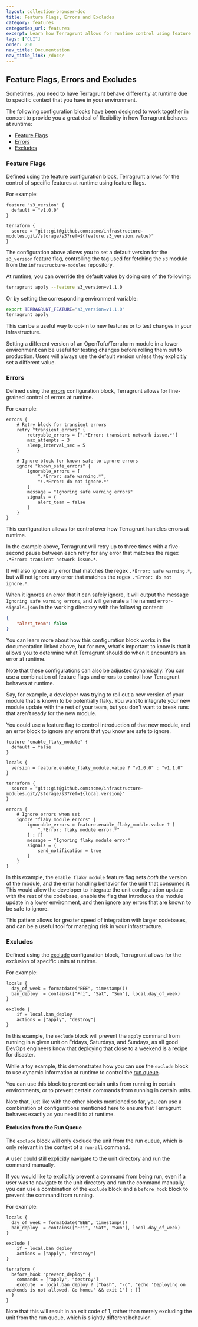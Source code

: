 ```yaml
---
layout: collection-browser-doc
title: Feature Flags, Errors and Excludes
category: features
categories_url: features
excerpt: Learn how Terragrunt allows for runtime control using feature flags, error handling, and excludes.
tags: ["CLI"]
order: 250
nav_title: Documentation
nav_title_link: /docs/
---
```


## Feature Flags, Errors and Excludes

Sometimes, you need to have Terragrunt behave differently at runtime due to specific context that you have in your environment.

The following configuration blocks have been designed to work together in concert to provide you a great deal of flexibility in how Terragrunt behaves at runtime:

- [Feature Flags](#feature-flags)
- [Errors](#errors)
- [Excludes](#excludes)

### Feature Flags

Defined using the [feature](/docs/reference/config-blocks-and-attributes/#feature) configuration block, Terragrunt allows for the control of specific features at runtime using feature flags.

For example:

```hcl
feature "s3_version" {
  default = "v1.0.0"
}

terraform {
  source = "git::git@github.com:acme/infrastructure-modules.git//storage/s3?ref=${feature.s3_version.value}"
}
```

The configuration above allows you to set a default version for the `s3_version` feature flag, controlling the tag used for fetching the `s3` module from the `infrastructure-modules` repository.

At runtime, you can override the default value by doing one of the following:

```bash
terragrunt apply --feature s3_version=v1.1.0
```

Or by setting the corresponding environment variable:

```bash
export TERRAGRUNT_FEATURE="s3_version=v1.1.0"
terragrunt apply
```

This can be a useful way to opt-in to new features or to test changes in your infrastructure.

Setting a different version of an OpenTofu/Terraform module in a lower environment can be useful for testing changes before rolling them out to production. Users will always use the default version unless they explicitly set a different value.

### Errors

Defined using the [errors](/docs/reference/config-blocks-and-attributes/#errors) configuration block, Terragrunt allows for fine-grained control of errors at runtime.

For example:

```hcl
errors {
    # Retry block for transient errors
    retry "transient_errors" {
        retryable_errors = [".*Error: transient network issue.*"]
        max_attempts = 3
        sleep_interval_sec = 5
    }

    # Ignore block for known safe-to-ignore errors
    ignore "known_safe_errors" {
        ignorable_errors = [
            ".*Error: safe warning.*",
            "!.*Error: do not ignore.*"
        ]
        message = "Ignoring safe warning errors"
        signals = {
            alert_team = false
        }
    }
}
```

This configuration allows for control over how Terragrunt hanldles errors at runtime.

In the example above, Terragrunt will retry up to three times with a five-second pause between each retry for any error that matches the regex `.*Error: transient network issue.*`.

It will also ignore any error that matches the regex `.*Error: safe warning.*`, but will not ignore any error that matches the regex `.*Error: do not ignore.*`.

When it ignores an error that it can safely ignore, it will output the message `Ignoring safe warning errors`, and will generate a file named `error-signals.json` in the working directory with the following content:

```json
{
    "alert_team": false
}
```

You can learn more about how this configuration block works in the documentation linked above, but for now, what's important to know is that it allows you to determine what Terragrunt should do when it encounters an error at runtime.

Note that these configurations can also be adjusted dynamically. You can use a combination of feature flags and errors to control how Terragrunt behaves at runtime.

Say, for example, a developer was trying to roll out a new version of your module that is known to be potentially flaky. You want to integrate your new module update with the rest of your team, but you don't want to break runs that aren't ready for the new module.

You could use a feature flag to control introduction of that new module, and an error block to ignore any errors that you know are safe to ignore.

```hcl
feature "enable_flaky_module" {
  default = false
}

locals {
  version = feature.enable_flaky_module.value ? "v1.0.0" : "v1.1.0"
}

terraform {
  source = "git::git@github.com:acme/infrastructure-modules.git//storage/s3?ref=${local.version}"
}

errors {
    # Ignore errors when set
    ignore "flaky_module_errors" {
        ignorable_errors = feature.enable_flaky_module.value ? [
            ".*Error: flaky module error.*"
        ] : []
        message = "Ignoring flaky module error"
        signals = {
            send_notification = true
        }
    }
}
```

In this example, the `enable_flaky_module` feature flag sets _both_ the version of the module, and the error handling behavior for the unit that consumes it. This would allow the developer to integrate the unit configuration update with the rest of the codebase, enable the flag that introduces the module update in a lower environment, and then ignore any errors that are known to be safe to ignore.

This pattern allows for greater speed of integration with larger codebases, and can be a useful tool for managing risk in your infrastructure.

### Excludes

Defined using the [exclude](/docs/reference/config-blocks-and-attributes/#exclude) configuration block, Terragrunt allows for the exclusion of specific units at runtime.

For example:

```hcl
locals {
  day_of_week = formatdate("EEE", timestamp())
  ban_deploy  = contains(["Fri", "Sat", "Sun"], local.day_of_week)
}

exclude {
    if = local.ban_deploy
    actions = ["apply", "destroy"]
}
```

In this example, the `exclude` block will prevent the `apply` command from running in a given unit on Fridays, Saturdays, and Sundays, as all good DevOps engineers know that deploying that close to a weekend is a recipe for disaster.

While a toy example, this demonstrates how you can use the `exclude` block to use dynamic information at runtime to control the [run queue](/docs/getting-started/terminology/#runner-queue).

You can use this block to prevent certain units from running in certain environments, or to prevent certain commands from running in certain units.

Note that, just like with the other blocks mentioned so far, you can use a combination of configurations mentioned here to ensure that Terragrunt behaves exactly as you need it to at runtime.

#### Exclusion from the Run Queue

The `exclude` block will only exclude the unit from the run queue, which is only relevant in the context of a `run-all` command.

A user could still explicitly navigate to the unit directory and run the command manually.

If you would like to explicitly prevent a command from being run, even if a user was to navigate to the unit directory and run the command manually, you can use a combination of the `exclude` block and a `before_hook` block to prevent the command from running.

For example:

```hcl
locals {
  day_of_week = formatdate("EEE", timestamp())
  ban_deploy  = contains(["Fri", "Sat", "Sun"], local.day_of_week)
}

exclude {
    if = local.ban_deploy
    actions = ["apply", "destroy"]
}

terraform {
  before_hook "prevent_deploy" {
    commands = ["apply", "destroy"]
    execute  = local.ban_deploy ? ["bash", "-c", "echo 'Deploying on weekends is not allowed. Go home.' && exit 1"] : []
  }
}
```

Note that this will result in an exit code of 1, rather than merely excluding the unit from the run queue, which is slightly different behavior.
